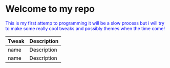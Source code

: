 # Welcome to my repo
<font color="blue">This is my first attemp to programming it will be a slow process but i will try to make some really cool tweaks and possibly themes when the time come!</font>





|Tweak| Description |
| ----------- | ----------- |
| name | Description |
| name | Description |



